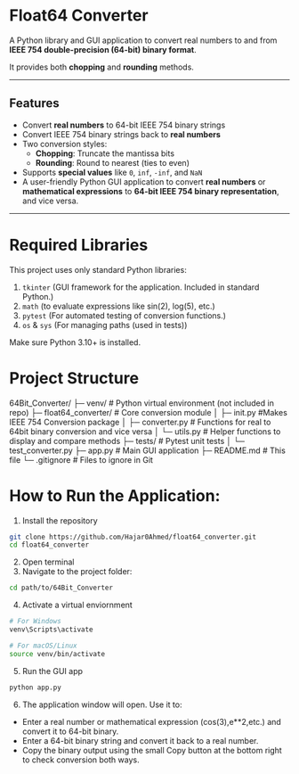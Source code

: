 # Float64 Converter

A Python library and GUI application to convert real numbers to and from **IEEE 754 double-precision (64-bit) binary format**.  

It provides both **chopping** and **rounding** methods.

---

## Features

- Convert **real numbers** to 64-bit IEEE 754 binary strings
- Convert IEEE 754 binary strings back to **real numbers**
- Two conversion styles:
  - **Chopping**: Truncate the mantissa bits
  - **Rounding**: Round to nearest (ties to even)
- Supports **special values** like `0`, `inf`, `-inf`, and `NaN`
- A user-friendly Python GUI application to convert **real numbers** or **mathematical expressions** to **64-bit IEEE 754 binary representation**, and vice versa.  

---
# Required Libraries
This project uses only standard Python libraries:

1. `tkinter` (GUI framework for the application. Included in standard Python.)
2. `math` (to evaluate expressions like sin(2), log(5), etc.)
3. `pytest`  (For automated testing of conversion functions.)
4. `os` & `sys`  (For managing paths (used in tests))

Make sure Python 3.10+ is installed.

# Project Structure 
64Bit_Converter/
├─ venv/ # Python virtual environment (not included in repo)
├─ float64_converter/ # Core conversion module
│ ├─ init.py #Makes IEEE 754 Conversion package
│ ├─ converter.py # Functions for real to 64bit binary conversion and vice versa
│ └─ utils.py # Helper functions to display and compare methods
├─ tests/ # Pytest unit tests
│ └─ test_converter.py
├─ app.py # Main GUI application
├─ README.md # This file
└─ .gitignore # Files to ignore in Git

# How to Run the Application:

1. Install the repository

```bash
git clone https://github.com/Hajar0Ahmed/float64_converter.git
cd float64_converter
```

2. Open terminal
3. Navigate to the project folder:

```bash
cd path/to/64Bit_Converter
```

4. Activate a virtual enviornment

```bash
# For Windows
venv\Scripts\activate

# For macOS/Linux
source venv/bin/activate
```
5. Run the GUI app
```bash
python app.py
```
6. The application window will open. Use it to:

- Enter a real number or mathematical expression (cos(3),e**2,etc.) and convert it to 64-bit binary.
- Enter a 64-bit binary string and convert it back to a real number.
- Copy the binary output using the small Copy button at the bottom right to check conversion both ways.
